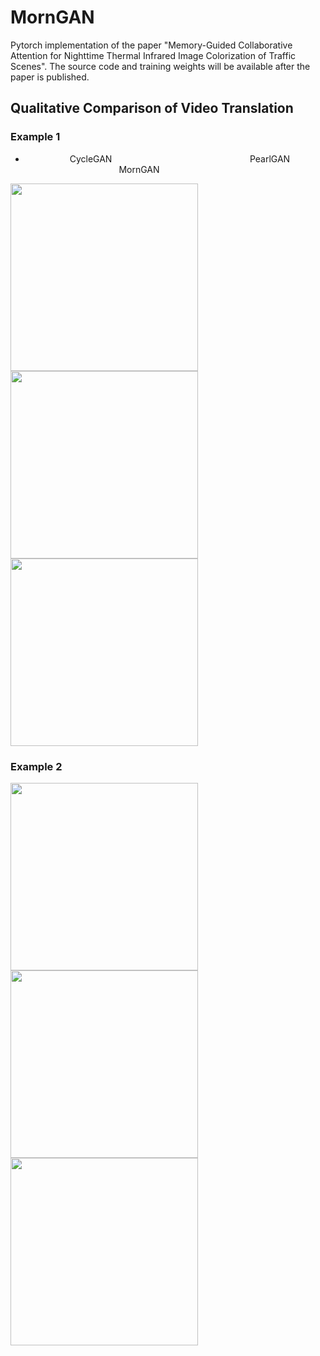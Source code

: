 # MornGAN
Pytorch implementation of the paper "Memory-Guided Collaborative Attention for Nighttime Thermal Infrared Image Colorization of Traffic Scenes". The source code and training weights will be available after the paper is published.

## Qualitative Comparison of Video Translation
### Example 1
* &nbsp;&nbsp;&nbsp;&nbsp;&nbsp;&nbsp;&nbsp;&nbsp;&nbsp;&nbsp;&nbsp;&nbsp;&nbsp;&nbsp;&nbsp;&nbsp;&nbsp;&nbsp;CycleGAN&nbsp;&nbsp;&nbsp;&nbsp;&nbsp;&nbsp;&nbsp;&nbsp;&nbsp;&nbsp;&nbsp;&nbsp;&nbsp;&nbsp;&nbsp;&nbsp;&nbsp;&nbsp;&nbsp;&nbsp;&nbsp;&nbsp;&nbsp;&nbsp;&nbsp;&nbsp;&nbsp;&nbsp;&nbsp;&nbsp;&nbsp;&nbsp;&nbsp;&nbsp;&nbsp;&nbsp;&nbsp;&nbsp;&nbsp;&nbsp;&nbsp;&nbsp;&nbsp;&nbsp;&nbsp;&nbsp;&nbsp;&nbsp;&nbsp;&nbsp;&nbsp;&nbsp;&nbsp;&nbsp;&nbsp;&nbsp;PearlGAN&nbsp;&nbsp;&nbsp;&nbsp;&nbsp;&nbsp;&nbsp;&nbsp;&nbsp;&nbsp;&nbsp;&nbsp;&nbsp;&nbsp;&nbsp;&nbsp;&nbsp;&nbsp;&nbsp;&nbsp;&nbsp;&nbsp;&nbsp;&nbsp;&nbsp;&nbsp;&nbsp;&nbsp;&nbsp;&nbsp;&nbsp;&nbsp;&nbsp;&nbsp;&nbsp;&nbsp;&nbsp;&nbsp;&nbsp;&nbsp;&nbsp;&nbsp;&nbsp;&nbsp;&nbsp;&nbsp;&nbsp;&nbsp;&nbsp;&nbsp;&nbsp;&nbsp;MornGAN
<p float="left">
  <img src="https://github.com/FuyaLuo/MornGAN/blob/main/Qualitative%20comparison%20of%20video%20translation/CycleGAN_video1.gif" width="300" />
  <img src="https://github.com/FuyaLuo/MornGAN/blob/main/Qualitative%20comparison%20of%20video%20translation/PearlGAN_video1.gif" width="300" /> 
  <img src="https://github.com/FuyaLuo/MornGAN/blob/main/Qualitative%20comparison%20of%20video%20translation/MornGAN_video1.gif" width="300" />
</p>

### Example 2
<p float="left">
  <img src="https://github.com/FuyaLuo/MornGAN/blob/main/Qualitative%20comparison%20of%20video%20translation/CycleGAN_video2.gif" width="300" />
  <img src="https://github.com/FuyaLuo/MornGAN/blob/main/Qualitative%20comparison%20of%20video%20translation/PearlGAN_video2.gif" width="300" /> 
  <img src="https://github.com/FuyaLuo/MornGAN/blob/main/Qualitative%20comparison%20of%20video%20translation/MornGAN_video2.gif" width="300" />
</p>

